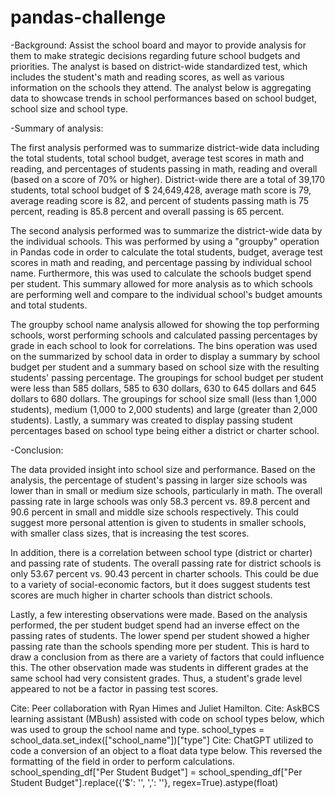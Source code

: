 # pandas-challenge
-Background:
Assist the school board and mayor to provide analysis for them to make strategic decisions regarding future school budgets and priorities. 
The analyst is based on district-wide standardized test, which includes the student's math and reading scores, as well as various information 
on the schools they attend. The analyst below is aggregating data to showcase trends in school performances based on school budget, school size 
and school type.

-Summary of analysis:

The first analysis performed was to summarize district-wide data including the total students, total school budget, average test scores in math
and reading, and percentages of students passing in math, reading and overall (based on a score of 70% or higher). District-wide there are a total 
of 39,170 students, total school budget of $ 24,649,428, average math score is 79, average reading score is 82, and percent of students passing 
math is 75 percent, reading is 85.8 percent and overall passing is 65 percent. 

The second analysis performed was to summarize the district-wide data by the individual schools. This was performed by using a "groupby" operation 
in Pandas code in order to calculate the total students, budget, average test scores in math and reading, and percentage passing by individual school 
name. Furthermore, this was used to calculate the schools budget spend per student. This summary allowed for more analysis as to which schools are 
performing well and compare to the individual school's budget amounts and total students.  

The groupby school name analysis allowed for showing the top performing schools, worst performing schools and calculated passing percentages by grade 
in each school to look for correlations. The bins operation was used on the summarized by school data in order to display a summary by school budget 
per student and a summary based on school size with the resulting students' passing percentage. The groupings for school budget per student were less 
than 585 dollars, 585 to 630 dollars, 630 to 645 dollars and 645 dollars to 680 dollars. The groupings for school size small (less than 1,000 students), 
medium (1,000 to 2,000 students) and large (greater than 2,000 students). Lastly, a summary was created to display passing student percentages based on 
school type being either a district or charter school. 

-Conclusion:

The data provided insight into school size and performance. Based on the analysis, the percentage of student's passing in larger size schools was lower
than in small or medium size schools, particularly in math. The overall passing rate in large schools was only 58.3 percent vs. 89.8 percent and 90.6 
percent in small and middle size schools respectively. This could suggest more personal attention is given to students in smaller schools, with smaller 
class sizes, that is increasing the test scores. 

In addition, there is a correlation between school type (district or charter) and passing rate of students. The overall passing rate for district schools 
is only 53.67 percent vs. 90.43 percent in charter schools. This could be due to a variety of social-economic factors, but it does suggest students test 
scores are much higher in charter schools than district schools.

Lastly, a few interesting observations were made. Based on the analysis performed, the per student budget spend had an inverse effect on the passing rates
of students. The lower spend per student showed a higher passing rate than the schools spending more per student. This is hard to draw a conclusion from 
as there are a variety of factors that could influence this. The other observation made was students in different grades at the same school had very
consistent grades. Thus, a student's grade level appeared to not be a factor in passing test scores.

Cite: Peer collaboration with Ryan Himes and Juliet Hamilton.
Cite: AskBCS learning assistant (MBush) assisted with code on school types below, which was used to group the school name and type.
    school_types = school_data.set_index(["school_name"])["type"]
Cite: ChatGPT utilized to code a conversion of an object to a float data type below. This reversed the formatting of the field in order to perform calculations.
    school_spending_df["Per Student Budget"] = school_spending_df["Per Student Budget"].replace({'\$': '', ',': ''}, regex=True).astype(float)
